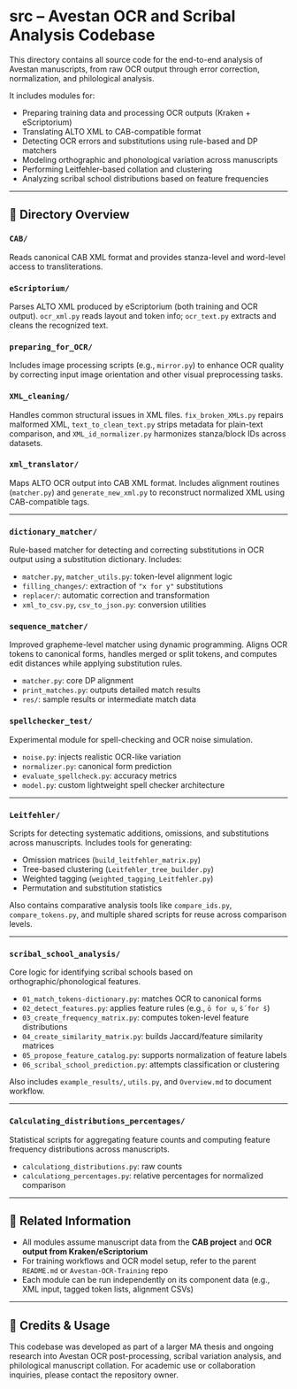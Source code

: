 # src – Avestan OCR and Scribal Analysis Codebase

This directory contains all source code for the end-to-end analysis of Avestan manuscripts, from raw OCR output through error correction, normalization, and philological analysis.

It includes modules for:

- Preparing training data and processing OCR outputs (Kraken + eScriptorium)
- Translating ALTO XML to CAB-compatible format
- Detecting OCR errors and substitutions using rule-based and DP matchers
- Modeling orthographic and phonological variation across manuscripts
- Performing Leitfehler-based collation and clustering
- Analyzing scribal school distributions based on feature frequencies

---

## 📁 Directory Overview

### `CAB/`
Reads canonical CAB XML format and provides stanza-level and word-level access to transliterations.

### `eScriptorium/`
Parses ALTO XML produced by eScriptorium (both training and OCR output). `ocr_xml.py` reads layout and token info; `ocr_text.py` extracts and cleans the recognized text.

### `preparing_for_OCR/`
Includes image processing scripts (e.g., `mirror.py`) to enhance OCR quality by correcting input image orientation and other visual preprocessing tasks.

### `XML_cleaning/`
Handles common structural issues in XML files. `fix_broken_XMLs.py` repairs malformed XML, `text_to_clean_text.py` strips metadata for plain-text comparison, and `XML_id_normalizer.py` harmonizes stanza/block IDs across datasets.

### `xml_translator/`
Maps ALTO OCR output into CAB XML format. Includes alignment routines (`matcher.py`) and `generate_new_xml.py` to reconstruct normalized XML using CAB-compatible tags.

---

### `dictionary_matcher/`
Rule-based matcher for detecting and correcting substitutions in OCR output using a substitution dictionary. Includes:

- `matcher.py`, `matcher_utils.py`: token-level alignment logic
- `filling_changes/`: extraction of `"x for y"` substitutions
- `replacer/`: automatic correction and transformation
- `xml_to_csv.py`, `csv_to_json.py`: conversion utilities

### `sequence_matcher/`
Improved grapheme-level matcher using dynamic programming. Aligns OCR tokens to canonical forms, handles merged or split tokens, and computes edit distances while applying substitution rules.

- `matcher.py`: core DP alignment
- `print_matches.py`: outputs detailed match results
- `res/`: sample results or intermediate match data

### `spellchecker_test/`
Experimental module for spell-checking and OCR noise simulation.

- `noise.py`: injects realistic OCR-like variation
- `normalizer.py`: canonical form prediction
- `evaluate_spellcheck.py`: accuracy metrics
- `model.py`: custom lightweight spell checker architecture

---

### `Leitfehler/`
Scripts for detecting systematic additions, omissions, and substitutions across manuscripts. Includes tools for generating:

- Omission matrices (`build_leitfehler_matrix.py`)
- Tree-based clustering (`Leitfehler_tree_builder.py`)
- Weighted tagging (`weighted_tagging_Leitfehler.py`)
- Permutation and substitution statistics

Also contains comparative analysis tools like `compare_ids.py`, `compare_tokens.py`, and multiple shared scripts for reuse across comparison levels.

---

### `scribal_school_analysis/`
Core logic for identifying scribal schools based on orthographic/phonological features.

- `01_match_tokens-dictionary.py`: matches OCR to canonical forms
- `02_detect_features.py`: applies feature rules (e.g., `ō for u`, `š́ for š`)
- `03_create_frequency_matrix.py`: computes token-level feature distributions
- `04_create_similarity_matrix.py`: builds Jaccard/feature similarity matrices
- `05_propose_feature_catalog.py`: supports normalization of feature labels
- `06_scribal_school_prediction.py`: attempts classification or clustering

Also includes `example_results/`, `utils.py`, and `Overview.md` to document workflow.

---

### `Calculating_distributions_percentages/`
Statistical scripts for aggregating feature counts and computing feature frequency distributions across manuscripts.

- `calculationg_distributions.py`: raw counts
- `calculationg_percentages.py`: relative percentages for normalized comparison

---

## 🧩 Related Information

- All modules assume manuscript data from the **CAB project** and **OCR output from Kraken/eScriptorium**
- For training workflows and OCR model setup, refer to the parent `README.md` or `Avestan-OCR-Training` repo
- Each module can be run independently on its component data (e.g., XML input, tagged token lists, alignment CSVs)

---

## 🧠 Credits & Usage

This codebase was developed as part of a larger MA thesis and ongoing research into Avestan OCR post-processing, scribal variation analysis, and philological manuscript collation. For academic use or collaboration inquiries, please contact the repository owner.
